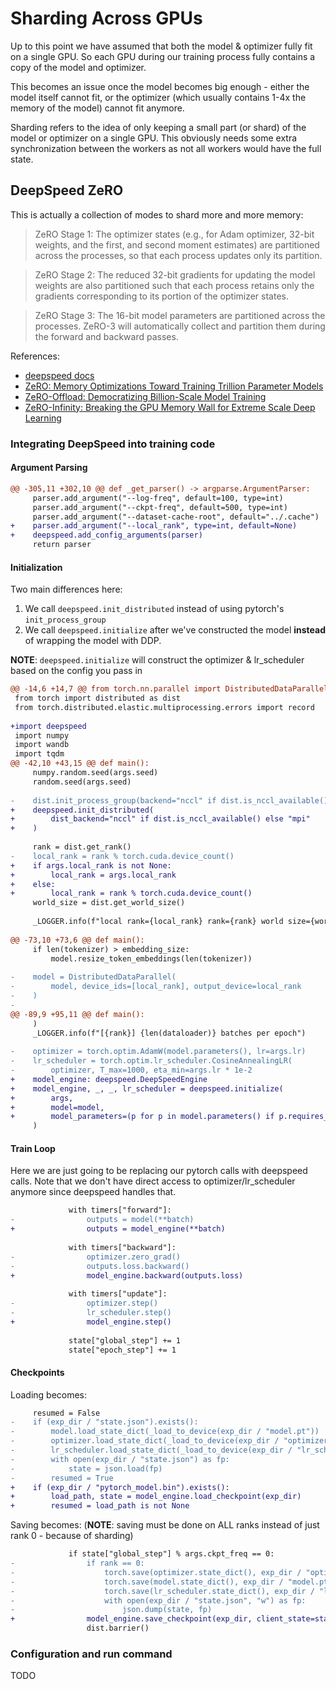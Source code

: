 # Sharding Across GPUs

Up to this point we have assumed that both the model & optimizer fully fit on a single GPU. So each GPU during our training process fully contains a copy of the model and optimizer.

This becomes an issue once the model becomes big enough - either the model itself cannot fit, or the optimizer (which usually contains 1-4x the memory of the model) cannot fit anymore.

Sharding refers to the idea of only keeping a small part (or shard) of the model or optimizer on a single GPU. This obviously needs some extra synchronization between the workers as not all workers would have the full state.

## DeepSpeed ZeRO

This is actually a collection of modes to shard more and more memory:

> ZeRO Stage 1: The optimizer states (e.g., for Adam optimizer, 32-bit weights, and the first, and second moment estimates) are partitioned across the processes, so that each process updates only its partition.

> ZeRO Stage 2: The reduced 32-bit gradients for updating the model weights are also partitioned such that each process retains only the gradients corresponding to its portion of the optimizer states.

> ZeRO Stage 3: The 16-bit model parameters are partitioned across the processes. ZeRO-3 will automatically collect and partition them during the forward and backward passes.

References:
- [deepspeed docs](https://deepspeed.readthedocs.io/en/latest/zero3.html)
- [ZeRO: Memory Optimizations Toward Training Trillion Parameter Models](https://arxiv.org/abs/1910.02054)
- [ZeRO-Offload: Democratizing Billion-Scale Model Training](https://arxiv.org/abs/2101.06840)
- [ZeRO-Infinity: Breaking the GPU Memory Wall for Extreme Scale Deep Learning](https://arxiv.org/abs/2104.07857)

### Integrating DeepSpeed into training code

#### Argument Parsing

```diff
@@ -305,11 +302,10 @@ def _get_parser() -> argparse.ArgumentParser:
     parser.add_argument("--log-freq", default=100, type=int)
     parser.add_argument("--ckpt-freq", default=500, type=int)
     parser.add_argument("--dataset-cache-root", default="../.cache")
+    parser.add_argument("--local_rank", type=int, default=None)
+    deepspeed.add_config_arguments(parser)
     return parser
```

#### Initialization

Two main differences here:
1. We call `deepspeed.init_distributed` instead of using pytorch's `init_process_group`
2. We call `deepspeed.initialize` after we've constructed the model **instead** of wrapping the model with DDP.

**NOTE**: `deepspeed.initialize` will construct the optimizer & lr_scheduler based on the config you pass in

```diff
@@ -14,6 +14,7 @@ from torch.nn.parallel import DistributedDataParallel
 from torch import distributed as dist
 from torch.distributed.elastic.multiprocessing.errors import record
 
+import deepspeed
 import numpy
 import wandb
 import tqdm
@@ -42,10 +43,15 @@ def main():
     numpy.random.seed(args.seed)
     random.seed(args.seed)
 
-    dist.init_process_group(backend="nccl" if dist.is_nccl_available() else "mpi")
+    deepspeed.init_distributed(
+        dist_backend="nccl" if dist.is_nccl_available() else "mpi"
+    )
 
     rank = dist.get_rank()
-    local_rank = rank % torch.cuda.device_count()
+    if args.local_rank is not None:
+        local_rank = args.local_rank
+    else:
+        local_rank = rank % torch.cuda.device_count()
     world_size = dist.get_world_size()
 
     _LOGGER.info(f"local rank={local_rank} rank={rank} world size={world_size}")
 
@@ -73,10 +73,6 @@ def main():
     if len(tokenizer) > embedding_size:
         model.resize_token_embeddings(len(tokenizer))
 
-    model = DistributedDataParallel(
-        model, device_ids=[local_rank], output_device=local_rank
-    )
-
@@ -89,9 +95,11 @@ def main():
     )
     _LOGGER.info(f"[{rank}] {len(dataloader)} batches per epoch")
 
-    optimizer = torch.optim.AdamW(model.parameters(), lr=args.lr)
-    lr_scheduler = torch.optim.lr_scheduler.CosineAnnealingLR(
-        optimizer, T_max=1000, eta_min=args.lr * 1e-2
+    model_engine: deepspeed.DeepSpeedEngine
+    model_engine, _, _, lr_scheduler = deepspeed.initialize(
+        args,
+        model=model,
+        model_parameters=(p for p in model.parameters() if p.requires_grad),
     )
```

#### Train Loop

Here we are just going to be replacing our pytorch calls with deepspeed calls. Note that we don't have direct access to optimizer/lr_scheduler anymore since deepspeed handles that.

```diff
             with timers["forward"]:
-                outputs = model(**batch)
+                outputs = model_engine(**batch)
 
             with timers["backward"]:
-                optimizer.zero_grad()
-                outputs.loss.backward()
+                model_engine.backward(outputs.loss)
 
             with timers["update"]:
-                optimizer.step()
-                lr_scheduler.step()
+                model_engine.step()
 
             state["global_step"] += 1
             state["epoch_step"] += 1
```

#### Checkpoints

Loading becomes:

```diff
     resumed = False
-    if (exp_dir / "state.json").exists():
-        model.load_state_dict(_load_to_device(exp_dir / "model.pt"))
-        optimizer.load_state_dict(_load_to_device(exp_dir / "optimizer.pt"))
-        lr_scheduler.load_state_dict(_load_to_device(exp_dir / "lr_scheduler.pt"))
-        with open(exp_dir / "state.json") as fp:
-            state = json.load(fp)
-        resumed = True
+    if (exp_dir / "pytorch_model.bin").exists():
+        load_path, state = model_engine.load_checkpoint(exp_dir)
+        resumed = load_path is not None
```

Saving becomes: (**NOTE**: saving must be done on ALL ranks instead of just rank 0 - because of sharding)

```diff
             if state["global_step"] % args.ckpt_freq == 0:
-                if rank == 0:
-                    torch.save(optimizer.state_dict(), exp_dir / "optimizer.pt")
-                    torch.save(model.state_dict(), exp_dir / "model.pt")
-                    torch.save(lr_scheduler.state_dict(), exp_dir / "lr_scheduler.pt")
-                    with open(exp_dir / "state.json", "w") as fp:
-                        json.dump(state, fp)
+                model_engine.save_checkpoint(exp_dir, client_state=state)
                 dist.barrier()
```

### Configuration and run command

TODO
